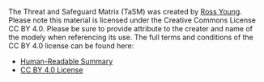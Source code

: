 The Threat and Safeguard Matrix (TaSM) was created by [Ross Young](https://www.linkedin.com/in/mrrossyoung/).  Please note this material is licensed under the Creative Commons License CC BY 4.0.  Please be sure to provide attribute to the creater and name of the modely when referencing its use.  The full terms and conditions of the CC BY 4.0 license can be found here: 
* [Human-Readable Summary](https://creativecommons.org/licenses/by/4.0/)
* [CC BY 4.0 License](https://creativecommons.org/licenses/by/4.0/legalcode)
